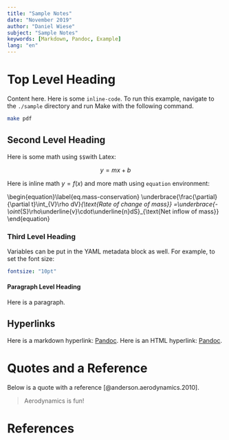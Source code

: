 ```yaml
---
title: "Sample Notes"
date: "November 2019"
author: "Daniel Wiese"
subject: "Sample Notes"
keywords: [Markdown, Pandoc, Example]
lang: "en"
---
```


# Top Level Heading

Content here.
Here is some `inline-code`.
To run this example, navigate to the `./sample` directory and run Make with the following command.

```bash
make pdf
```

## Second Level Heading

Here is some math using `$$`with Latex:

$$
y=mx+b
$$

Here is inline math $y=f(x)$ and more math using `equation` environment:

\begin{equation}\label{eq.mass-conservation}
  \underbrace{\frac{\partial}{\partial t}\int_{V}\rho dV}_{\text{Rate of change of mass}}
  =\underbrace{-\oint_{S}\rho\underline{v}\cdot\underline{n}dS}_{\text{Net inflow of mass}}
\end{equation}

### Third Level Heading

Variables can be put in the YAML metadata block as well.
For example, to set the font size:

```yaml
fontsize: "10pt"
```

#### Paragraph Level Heading

Here is a paragraph.

## Hyperlinks

Here is a markdown hyperlink: [Pandoc](https://pandoc.org/).
Here is an HTML hyperlink: <a href="https://pandoc.org/" target="_blank">Pandoc</a>.

# Quotes and a Reference

Below is a quote with a reference [@anderson.aerodynamics.2010].

> Aerodynamics is fun!

# References
